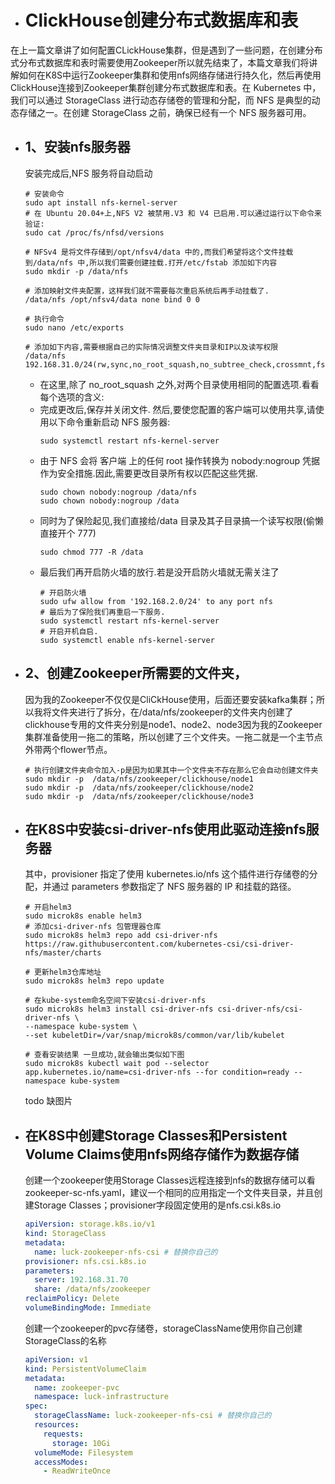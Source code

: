 + # ClickHouse创建分布式数据库和表
在上一篇文章讲了如何配置CLickHouse集群，但是遇到了一些问题，在创建分布式分布式数据库和表时需要使用Zookeeper所以就先结束了，本篇文章我们将讲解如何在K8S中运行Zookeeper集群和使用nfs网络存储进行持久化，然后再使用ClickHouse连接到Zookeeper集群创建分布式数据库和表。在 Kubernetes 中，我们可以通过 StorageClass 进行动态存储卷的管理和分配，而 NFS 是典型的动态存储之一。在创建 StorageClass 之前，确保已经有一个 NFS 服务器可用。
  + ## 1、安装nfs服务器
    安装完成后,NFS 服务将自动启动
    
    ``` shell
    # 安装命令
    sudo apt install nfs-kernel-server
    # 在 Ubuntu 20.04+上,NFS V2 被禁用.V3 和 V4 已启用.可以通过运行以下命令来验证:
    sudo cat /proc/fs/nfsd/versions

    # NFSv4 是将文件存储到/opt/nfsv4/data 中的,而我们希望将这个文件挂载到/data/nfs 中,所以我们需要创建挂载.打开/etc/fstab 添加如下内容
    sudo mkdir -p /data/nfs

    # 添加映射文件夹配置，这样我们就不需要每次重启系统后再手动挂载了.
    /data/nfs /opt/nfsv4/data none bind 0 0

    # 执行命令
    sudo nano /etc/exports

    # 添加如下内容,需要根据自己的实际情况调整文件夹目录和IP以及读写权限
    /data/nfs 192.168.31.0/24(rw,sync,no_root_squash,no_subtree_check,crossmnt,fsid=0)
    ```

    + 在这里,除了 no_root_squash 之外,对两个目录使用相同的配置选项.看看每个选项的含义:
    + 完成更改后,保存并关闭文件. 然后,要使您配置的客户端可以使用共享,请使用以下命令重新启动 NFS 服务器:
      ``` shell
      sudo systemctl restart nfs-kernel-server
      ```
    + 由于 NFS 会将 客户端 上的任何 root 操作转换为 nobody:nogroup 凭据作为安全措施.因此,需要更改目录所有权以匹配这些凭据.
      ``` shell
      sudo chown nobody:nogroup /data/nfs
      sudo chown nobody:nogroup /data
      ```
    + 同时为了保险起见,我们直接给/data 目录及其子目录搞一个读写权限(偷懒直接开个 777)
      ```shell
      sudo chmod 777 -R /data
      ```
    + 最后我们再开启防火墙的放行.若是没开启防火墙就无需关注了
      ```shell
      # 开启防火墙
      sudo ufw allow from '192.168.2.0/24' to any port nfs
      # 最后为了保险我们再重启一下服务.
      sudo systemctl restart nfs-kernel-server
      # 开启开机自启.
      sudo systemctl enable nfs-kernel-server
      ```
  + ## 2、创建Zookeeper所需要的文件夹，
    因为我的Zookeeper不仅仅是CliCkHouse使用，后面还要安装kafka集群；所以我将文件夹进行了拆分，在/data/nfs/zookeeper的文件夹内创建了clickhouse专用的文件夹分别是node1、node2、node3因为我的Zookeeper集群准备使用一拖二的策略，所以创建了三个文件夹。一拖二就是一个主节点外带两个flower节点。
    ``` shell
    # 执行创建文件夹命令加入-p是因为如果其中一个文件夹不存在那么它会自动创建文件夹
    sudo mkdir -p  /data/nfs/zookeeper/clickhouse/node1
    sudo mkdir -p  /data/nfs/zookeeper/clickhouse/node2
    sudo mkdir -p  /data/nfs/zookeeper/clickhouse/node3
    ```
  + ## 在K8S中安装csi-driver-nfs使用此驱动连接nfs服务器
    其中，provisioner 指定了使用 kubernetes.io/nfs 这个插件进行存储卷的分配，并通过 parameters 参数指定了 NFS 服务器的 IP 和挂载的路径。
    ``` shell 
    # 开启helm3
    sudo microk8s enable helm3
    # 添加csi-driver-nfs 包管理器仓库
    sudo microk8s helm3 repo add csi-driver-nfs https://raw.githubusercontent.com/kubernetes-csi/csi-driver-nfs/master/charts

    # 更新helm3仓库地址
    sudo microk8s helm3 repo update

    # 在kube-system命名空间下安装csi-driver-nfs 
    sudo microk8s helm3 install csi-driver-nfs csi-driver-nfs/csi-driver-nfs \
    --namespace kube-system \
    --set kubeletDir=/var/snap/microk8s/common/var/lib/kubelet

    # 查看安装结果 一旦成功,就会输出类似如下图
    sudo microk8s kubectl wait pod --selector app.kubernetes.io/name=csi-driver-nfs --for condition=ready --namespace kube-system
    ```
    todo 缺图片
  + ## 在K8S中创建Storage Classes和Persistent Volume Claims使用nfs网络存储作为数据存储
    创建一个zookeeper使用Storage Classes远程连接到nfs的数据存储可以看zookeeper-sc-nfs.yaml，建议一个相同的应用指定一个文件夹目录，并且创建Storage Classes；provisioner字段固定使用的是nfs.csi.k8s.io
    ``` yaml
    apiVersion: storage.k8s.io/v1
    kind: StorageClass
    metadata:
      name: luck-zookeeper-nfs-csi # 替换你自己的
    provisioner: nfs.csi.k8s.io
    parameters:
      server: 192.168.31.70
      share: /data/nfs/zookeeper
    reclaimPolicy: Delete
    volumeBindingMode: Immediate  
    
    ```
    创建一个zookeeper的pvc存储卷，storageClassName使用你自己创建StorageClass的名称
    ``` yaml
    apiVersion: v1
    kind: PersistentVolumeClaim
    metadata:
      name: zookeeper-pvc
      namespace: luck-infrastructure
    spec:
      storageClassName: luck-zookeeper-nfs-csi # 替换你自己的
      resources:
        requests:
          storage: 10Gi
      volumeMode: Filesystem
      accessModes:
        - ReadWriteOnce 
    ```
